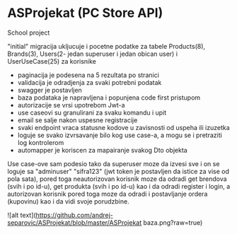 # ASProjekat (PC Store API)
School project 

"initial" migracija ukljucuje i pocetne podatke za tabele Products(8), Brands(3), Users(2- jedan superuser i jedan obican user) i UserUseCase(25) za korisnike 

- paginacija je podesena na 5 rezultata po stranici
- validacija je odradjenja za svaki potrebni podatak
- swagger je postavljen
- baza podataka je napravljena i popunjena code first pristupom
- autorizacije se vrsi upotrebom Jwt-a
- use caseovi su granulirani za svaku komandu i upit
- email se salje nakon uspesne registracije
- svaki endpoint vraca statusne kodove u zavisnosti od uspeha ili izuzetka
- loguje se svako izvrsavanje bilo kog use case-a, a mogu se i pretraziti log kontrolerom
- automapper je koriscen za mapairanje svakog Dto objekta

Use case-ove sam podesio tako da superuser moze da izvesi sve i on se loguje sa   "adminuser"   "sifra123"  (jwt token je postavljen da istice za vise od pola sata), pored toga neautorizovan korisnik moze da odradi get brendova (svih i po id-u), get produkta (svih i po id-u) kao i da odradi register i login, a autorizovan korisnik pored toga moze da odradi i postavljanje ordera (kupovinu) kao i da vidi svoje porudzbine.

![alt text](https://github.com/andrej-separovic/ASProjekat/blob/master/ASProjekat baza.png?raw=true)

